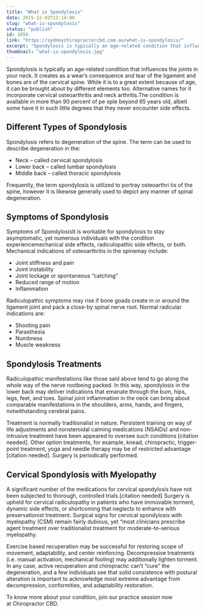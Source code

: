```yaml
---
title: "What is Spondylosis"
date: 2015-12-02T12:14:00
slug: "what-is-spondylosis"
status: "publish"
id: 1056
link: "https://sydneychiropractorcbd.com.au/what-is-spondylosis/"
excerpt: "Spondylosis is typically an age-related condition that influences the joints in your neck. It creates as a wear’s consequence and tear of the ligament and bones are of the cervical spine. While it is to a great extent because of age, it can be brought about by different elements too. Alternative names for it incorporate […]"
thumbnail: "what-is-spondylosis.jpg"
---
```


Spondylosis is typically an age-related condition that influences the joints in your neck. It creates as a wear’s consequence and tear of the ligament and bones are of the cervical spine. While it is to a great extent because of age, it can be brought about by different elements too. Alternative names for it incorporate cervical osteoarthritis and neck arthritis.The condition is available in more than 90 percent of pe ople beyond 65 years old, albeit some have it in such little degrees that they never encounter side effects.

## Different Types of Spondylosis

Spondylosis refers to degeneration of the spine. The term can be used to describe degeneration in the:

- Neck – called cervical spondylosis
- Lower back – called lumbar spondylosis
- Middle back – called thoracic spondylosis

Frequently, the term spondylosis is utilized to portray osteoarthri tis of the spine, however it is likewise generally used to depict any manner of spinal degeneration.

## Symptoms of Spondylosis

Symptoms of SpondylosisIt is workable for spondylosis to stay asymptomatic, yet numerous individuals with the condition experiencemechanical side effects, radiculopathic side effects, or both. Mechanical indications of osteoarthritis in the spinemay include:

- Joint stiffness and pain
- Joint instability
- Joint lockage or spontaneous “catching”
- Reduced range of motion
- Inflammation

Radiculopathic symptoms may rise if bone goads create in or around the ligament joint and pack a close-by spinal nerve root. Normal radicular indications are:

- Shooting pain
- Parasthesia
- Numbness
- Muscle weakness

## Spondylosis Treatments

Radiculopathic manifestations like those said above tend to go along the whole way of the nerve rootbeing packed. In this way, spondylosis in the lower back may deliver indications that emanate through the bum, hips, legs, feet, and toes. Spinal joint inflammation in the neck can bring about comparable manifestations in the shoulders, arms, hands, and fingers, notwithstanding cerebral pains.

Treatment is normally traditionalist in nature. Persistent training on way of life adjustments and nonsteroidal calming medications (NSAIDs) and non-intrusive treatment have been appeared to oversee such conditions [citation needed]. Other option treatments, for example, knead, chiropractic, trigger-point treatment, yoga and needle therapy may be of restricted advantage [citation needed]. Surgery is periodically performed.

## Cervical Spondylosis with Myelopathy

A significant number of the medications for cervical spondylosis have not been subjected to thorough, controlled trials.[citation needed] Surgery is upheld for cervical radiculopathy in patients who have immovable torment, dynamic side effects, or shortcoming that neglects to enhance with preservationist treatment. Surgical signs for cervical spondylosis with myelopathy (CSM) remain fairly dubious, yet “most clinicians prescribe agent treatment over traditionalist treatment for moderate-to-serious myelopathy.

Exercise based recuperation may be successful for restoring scope of movement, adaptability, and center reinforcing. Decompressive treatments (i.e. manual activation, mechanical footing) may additionally lighten torment. In any case, active recuperation and chiropractic can’t “cure” the degeneration, and a few individuals see that solid consistence with postural alteration is important to acknowledge most extreme advantage from decompression, conformities, and adaptability restoration.

To know more about your condition, join our practice session now at Chiropractor CBD.
